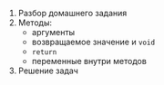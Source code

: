1. Разбор домашнего задания
1. Методы:
   - аргументы
   - возвращаемое значение и `void`
   - `return`
   - переменные внутри методов
1. Решение задач
